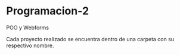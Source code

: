 # Programacion-2

POO y Webforms

Cada proyecto realizado se encuentra dentro de una carpeta con su respectivo nombre.
